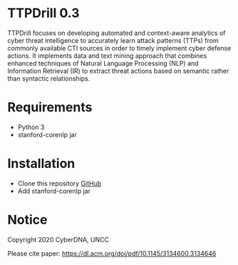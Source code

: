 # TTPDrill 0.3
TTPDrill focuses on developing automated and context-aware analytics of cyber threat intelligence to accurately learn attack patterns (TTPs) from commonly available CTI sources in order to timely implement cyber defense actions. It implements data and text mining approach that combines enhanced techniques of Natural Language Processing (NLP) and Information Retrieval (IR) to extract threat actions based on semantic rather than syntactic relationships. 

# Requirements
* Python 3
* stanford-corenlp jar

# Installation

* Clone this repository
  [GitHub](https://github.com/mpurba1/TTPDrill-0.3.git)  
* Add stanford-corenlp jar

# Notice
Copyright 2020 CyberDNA, UNCC

Please cite paper: https://dl.acm.org/doi/pdf/10.1145/3134600.3134646
